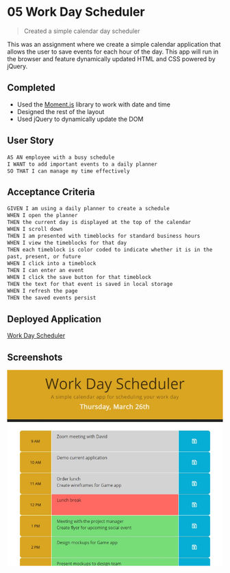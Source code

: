 # 05 Work Day Scheduler
> Created a simple calendar day scheduler

This was an assignment where we create a simple calendar application that allows the user to save events for each hour of the day. This app will run in the browser and feature dynamically updated HTML and CSS powered by jQuery.

## Completed
* Used the [Moment.js](https://momentjs.com/) library to work with date and time
* Designed the rest of the layout
* Used jQuery to dynamically update the DOM

## User Story

```
AS AN employee with a busy schedule
I WANT to add important events to a daily planner
SO THAT I can manage my time effectively
```

## Acceptance Criteria

```
GIVEN I am using a daily planner to create a schedule
WHEN I open the planner
THEN the current day is displayed at the top of the calendar
WHEN I scroll down
THEN I am presented with timeblocks for standard business hours
WHEN I view the timeblocks for that day
THEN each timeblock is color coded to indicate whether it is in the past, present, or future
WHEN I click into a timeblock
THEN I can enter an event
WHEN I click the save button for that timeblock
THEN the text for that event is saved in local storage
WHEN I refresh the page
THEN the saved events persist
```

## Deployed Application
[Work Day Scheduler](https://aroblesgalit.github.io/05-Work-Day-Scheduler/)

## Screenshots
![Work Day Scheduler Screenshot](https://github.com/aroblesgalit/05-Work-Day-Scheduler/blob/master/Assets/Images/workDayScheduler-screenshot.JPG?raw=true)